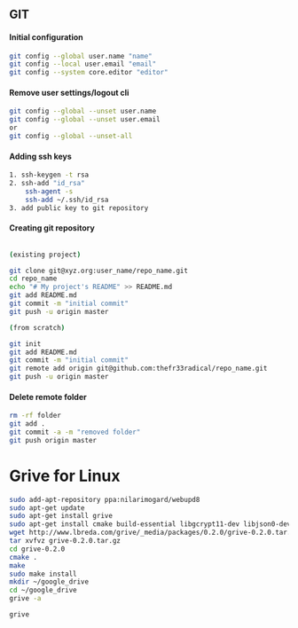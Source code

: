 ## GIT
#### Initial configuration
```sh
git config --global user.name "name"
git config --local user.email "email"
git config --system core.editor "editor"
```
#### Remove user settings/logout cli
```sh
git config --global --unset user.name
git config --global --unset user.email
or 
git config --global --unset-all
```
####  Adding ssh keys 
```sh
1. ssh-keygen -t rsa 
2. ssh-add "id_rsa"
    ssh-agent -s
    ssh-add ~/.ssh/id_rsa
3. add public key to git repository
```
#### Creating git repository 
```sh

(existing project)

git clone git@xyz.org:user_name/repo_name.git
cd repo_name
echo "# My project's README" >> README.md
git add README.md
git commit -m "initial commit"
git push -u origin master

(from scratch)

git init
git add README.md
git commit -m "initial commit"
git remote add origin git@github.com:thefr33radical/repo_name.git
git push -u origin master
```

#### Delete remote folder
```sh
rm -rf folder
git add .
git commit -a -m "removed folder"
git push origin master
```

# Grive for Linux
```sh
sudo add-apt-repository ppa:nilarimogard/webupd8
sudo apt-get update
sudo apt-get install grive
sudo apt-get install cmake build-essential libgcrypt11-dev libjson0-dev libcurl4-openssl-dev libexpat1-dev libboost-filesystem-dev libboost-program-options-dev binutils-dev
wget http://www.lbreda.com/grive/_media/packages/0.2.0/grive-0.2.0.tar.gz
tar xvfvz grive-0.2.0.tar.gz
cd grive-0.2.0
cmake .
make
sudo make install
mkdir ~/google_drive
cd ~/google_drive
grive -a

grive
```


